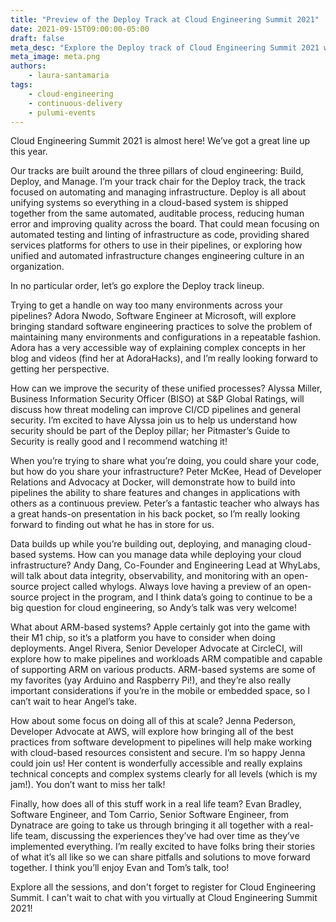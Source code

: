 ```yaml
---
title: "Preview of the Deploy Track at Cloud Engineering Summit 2021"
date: 2021-09-15T09:00:00-05:00
draft: false
meta_desc: "Explore the Deploy track of Cloud Engineering Summit 2021 with the track chair, Laura Santamaria."
meta_image: meta.png
authors:
    - laura-santamaria
tags:
    - cloud-engineering
    - continuous-delivery
    - pulumi-events
---
```


Cloud Engineering Summit 2021 is almost here! We’ve got a great line up this year.

Our tracks are built around the three pillars of cloud engineering: Build, Deploy, and Manage. I’m your track chair for the Deploy track, the track focused on automating and managing infrastructure. Deploy is all about unifying systems so everything in a cloud-based system is shipped together from the same automated, auditable process, reducing human error and improving quality across the board. That could mean focusing on automated testing and linting of infrastructure as code, providing shared services platforms for others to use in their pipelines, or exploring how unified and automated infrastructure changes engineering culture in an organization.

In no particular order, let’s go explore the Deploy track lineup.

<!--more-->

Trying to get a handle on way too many environments across your pipelines? Adora Nwodo, Software Engineer at Microsoft, will explore bringing standard software engineering practices to solve the problem of maintaining many environments and configurations in a repeatable fashion. Adora has a very accessible way of explaining complex concepts in her blog and videos (find her at AdoraHacks), and I’m really looking forward to getting her perspective.

How can we improve the security of these unified processes? Alyssa Miller, Business Information Security Officer (BISO) at S&P Global Ratings, will discuss how threat modeling can improve CI/CD pipelines and general security. I’m excited to have Alyssa join us to help us understand how security should be part of the Deploy pillar; her Pitmaster’s Guide to Security is really good and I recommend watching it!

When you’re trying to share what you’re doing, you could share your code, but how do you share your infrastructure? Peter McKee, Head of Developer Relations and Advocacy at Docker, will demonstrate how to build into pipelines the ability to share features and changes in applications with others as a continuous preview. Peter’s a fantastic teacher who always has a great hands-on presentation in his back pocket, so I’m really looking forward to finding out what he has in store for us.

Data builds up while you’re building out, deploying, and managing cloud-based systems. How can you manage data while deploying your cloud infrastructure? Andy Dang, Co-Founder and Engineering Lead at WhyLabs, will talk about data integrity, observability, and monitoring with an open-source project called whylogs. Always love having a preview of an open-source project in the program, and I think data’s going to continue to be a big question for cloud engineering, so Andy’s talk was very welcome!

What about ARM-based systems? Apple certainly got into the game with their M1 chip, so it’s a platform you have to consider when doing deployments. Angel Rivera, Senior Developer Advocate at CircleCI, will explore how to make pipelines and workloads ARM compatible and capable of supporting ARM on various products. ARM-based systems are some of my favorites (yay Arduino and Raspberry Pi!), and they’re also really important considerations if you’re in the mobile or embedded space, so I can’t wait to hear Angel’s take.

How about some focus on doing all of this at scale? Jenna Pederson, Developer Advocate at AWS, will explore how bringing all of the best practices from software development to pipelines will help make working with cloud-based resources consistent and secure. I’m so happy Jenna could join us! Her content is wonderfully accessible and really explains technical concepts and complex systems clearly for all levels (which is my jam!). You don’t want to miss her talk!

Finally, how does all of this stuff work in a real life team? Evan Bradley, Software Engineer, and Tom Carrio, Senior Software Engineer, from Dynatrace are going to take us through bringing it all together with a real-life team, discussing the experiences they’ve had over time as they’ve implemented everything. I’m really excited to have folks bring their stories of what it’s all like so we can share pitfalls and solutions to move forward together. I think you’ll enjoy Evan and Tom’s talk, too!

Explore all the sessions, and don't forget to register for Cloud Engineering Summit. I can't wait to chat with you virtually at Cloud Engineering Summit 2021!
